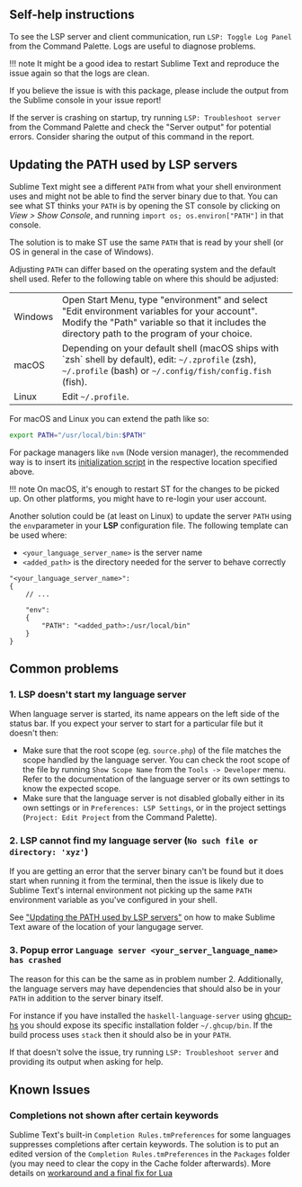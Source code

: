 ## Self-help instructions

To see the LSP server and client communication, run `LSP: Toggle Log Panel` from the Command Palette. Logs are useful to diagnose problems.

!!! note
    It might be a good idea to restart Sublime Text and reproduce the issue again so that the logs are clean.

If you believe the issue is with this package, please include the output from the Sublime console in your issue report!

If the server is crashing on startup, try running `LSP: Troubleshoot server` from the Command Palette and check the "Server output" for potential errors. Consider sharing the output of this command in the report.

## Updating the PATH used by LSP servers

Sublime Text might see a different `PATH` from what your shell environment uses and might not be able to find the server binary due to that. You can see what ST thinks your `PATH` is by opening the ST console by clicking on *View > Show Console*, and running `import os; os.environ["PATH"]` in that console.

The solution is to make ST use the same `PATH` that is read by your shell (or OS in general in the case of Windows).

Adjusting `PATH` can differ based on the operating system and the default shell used. Refer to the following table on where this should be adjusted:

<table>
<tr>
    <td>Windows</td>
    <td>Open Start Menu, type "environment" and select "Edit environment variables for your account". Modify the "Path" variable so that it includes the directory path to the program of your choice.</td>
</tr>
<tr>
    <td>macOS</td>
    <td>Depending on your default shell (macOS ships with `zsh` shell by default), edit: <code>~/.zprofile</code> (zsh), <code>~/.profile</code> (bash) or <code>~/.config/fish/config.fish</code> (fish).</td>
</tr>
<tr>
    <td>Linux</td>
    <td>Edit <code>~/.profile</code>.</td>
</tr>
</table>

For macOS and Linux you can extend the path like so:

```sh
export PATH="/usr/local/bin:$PATH"
```

For package managers like `nvm` (Node version manager), the recommended way is to insert its [initialization script](https://github.com/nvm-sh/nvm#install--update-script) in the respective location specified above.

!!! note
    On macOS, it's enough to restart ST for the changes to be picked up. On other platforms, you might have to re-login your user account.

Another solution could be (at least on Linux) to update the server `PATH` using the `env`parameter in your **LSP** configuration file. The following template can be used where:

  - `<your_language_server_name>` is the server name
  - `<added_path>` is the directory needed for the server to behave correctly

```jsonc
"<your_language_server_name>":
{
    // ...

    "env":
    {
        "PATH": "<added_path>:/usr/local/bin"
    }
}
```

## Common problems

### 1. LSP doesn't start my language server

When language server is started, its name appears on the left side of the status bar. If you expect your server to start for a particular file but it doesn't then:

* Make sure that the root scope (eg. `source.php`) of the file matches the scope handled by the language server. You can check the root scope of the file by running `Show Scope Name` from the `Tools -> Developer` menu. Refer to the documentation of the language server or its own settings to know the expected scope.
* Make sure that the language server is not disabled globally either in its own settings or in `Preferences: LSP Settings`, or in the project settings (`Project: Edit Project` from the Command Palette).

### 2. LSP cannot find my language server (`No such file or directory: 'xyz'`)

If you are getting an error that the server binary can't be found but it does start when running it from the terminal, then the issue is likely due to Sublime Text's internal environment not picking up the same `PATH` environment variable as you've configured in your shell.

See ["Updating the PATH used by LSP servers"](troubleshooting.md#updating-the-path-used-by-lsp-servers) on how to make Sublime Text aware of the location of your langugage server.

### 3. Popup error `Language server <your_server_language_name> has crashed`

The reason for this can be the same as in problem number 2. Additionally, the language servers may have dependencies that should also be in your `PATH` in addition to the server binary itself.

For instance if you have installed the `haskell-language-server` using [ghcup-hs](https://gitlab.haskell.org/haskell/ghcup-hs) you should expose its specific installation folder `~/.ghcup/bin`. If the build process uses `stack` then it should also be in your `PATH`.

If that doesn't solve the issue, try running `LSP: Troubleshoot server` and providing its output when asking for help.

## Known Issues

### Completions not shown after certain keywords

Sublime Text's built-in `Completion Rules.tmPreferences` for some languages suppresses completions after certain keywords.
The solution is to put an edited version of the `Completion Rules.tmPreferences` in the `Packages` folder (you may need to clear the copy in the Cache folder afterwards).
More details on [workaround and a final fix for Lua](https://forum.sublimetext.com/t/bug-lua-autocomplete-not-working-between-if-then/36635)
